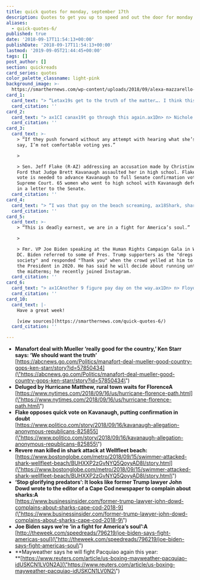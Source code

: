 ```yaml
---
title: quick quotes for monday, september 17th
description: Quotes to get you up to speed and out the door for monday.
aliases:
  - quick-quotes-6/
published: true
date: '2018-09-17T11:54:13+00:00'
publishDate: '2018-09-17T11:54:13+00:00'
lastmod: '2019-09-05T21:44:45+00:00'
tags: []
post_author: []
section: quickreads
card_series: quotes
color_palette_classname: light-pink
background_image: >-
  https://smarthernews.com/wp-content/uploads/2018/09/alexa-mazzarello-223406-unsplash-scaled.jpg
card_1:
  card_text: "> “Letax19s get to the truth of the matter…. I think this is ax13 this is really good for the country.”n> n> Judge Kenneth Star speaking about a plea deal made between Pres. Trump's fmr. campaign manager, Paul Manafort, and Special Counsel, Robert Mueller. Star led a special counsel investigation into Bill Clinton. Starr says if Mueller can get the truth from Manafort perhaps the country will know once and for all about the "collusion" accusations against the President."
  card_citation: ''
card_2:
  card_text: "> ax1CI canax19t go through this again.ax1Dn> n> Nichole Worley, resident of Lumberton, North Carolina, a town of 21,000 people that flooded during Hurricane Matthew two years ago that officials worry may flood again. North Carolina's Governor said Sunday Hurricane Florence has "never been as dangerous as it is right now" because of the sudden flooding threat."
  card_citation: ''
card_3:
  card_text: >-
    > “If they push forward without any attempt with hearing what she’s had to
    say, I’m not comfortable voting yes.”

    > 

    > Sen. Jeff Flake (R-AZ) addressing an accusation made by Christine Blasey
    Ford that Judge Brett Kavanaugh assaulted her in high school. Flake's "Yes"
    vote is needed to advance Kavanaugh to full Senate confirmation vote to the
    Supreme Court. 65 women who went to high school with Kavanaugh defended him
    in a letter to the Senate.
  card_citation: ''
card_4:
  card_text: "> “I was that guy on the beach screaming, ax18Shark, shark!ax19 It was like right out of that movie ‘Jaws.’a “n> n> Joe Booth, a local fisherman, on the shark attack off Cape Cod Saturday near Wellfleet, MA killing a 26-year-old man. It's the state's first fatal shark attack since 1936 and only the 4th attack in state history. Ironically, John Dowd, Pres. Trump's fmr. attorney warned of the growing seal & shark populations in a recent letter to a local editor."
  card_citation: ''
card_5:
  card_text: >-
    > “This is deadly earnest, we are in a fight for America’s soul.”

    > 

    > Fmr. VP Joe Biden speaking at the Human Rights Campaign Gala in Washington
    DC. Biden referred to some of Pres. Trump supporters as the "dregs of
    society" and responded "Thank you" when the crowd yelled at him to challenge
    the President in 2020. He has said he will decide about running until after
    the midterms; he recently joined Instagram.
  card_citation: ''
card_6:
  card_text: "> ax1CAnother 9 figure pay day on the way.ax1Dn> n> Floyd Mayweather, former heavyweight champion (41), on coming out of retirement for a rematch with Manny Pacquiao (39). The two last met in 2015, but Pacquiao said he was hampered by a shoulder injury. Undefeated Mayweather raked in an est. $220M for the 2015 fight."
  card_citation: ''
card_10:
  card_text: |-
    Have a great week!

    [view sources](https://smarthernews.com/quick-quotes-6/)
  card_citation: ''

---
```

*   **Manafort deal with Mueller ‘really good for the country,’ Ken Starr says: ‘We should want the truth’**  
    [https://abcnews.go.com/Politics/manafort-deal-mueller-good-country-gops-ken-starr/story?id=57850434](\"https://abcnews.go.com/Politics/manafort-deal-mueller-good-country-gops-ken-starr/story?id=57850434\")
*   **Deluged by Hurricane Matthew, rural town waits for FlorenceA**  
    [https://www.nytimes.com/2018/09/16/us/hurricane-florence-path.html](\"https://www.nytimes.com/2018/09/16/us/hurricane-florence-path.html\")
*   **Flake opposes quick vote on Kavanaugh, putting confirmation in doubt**  
    [https://www.politico.com/story/2018/09/16/kavanaugh-allegation-anonymous-republicans-825855](\"https://www.politico.com/story/2018/09/16/kavanaugh-allegation-anonymous-republicans-825855\")
*   **Revere man killed in shark attack at Wellfleet beach:**  
    [https://www.bostonglobe.com/metro/2018/09/15/swimmer-attacked-shark-wellfleet-beach/BUHXXP2zGvNYQ5QoyyAD8I/story.html](\"https://www.bostonglobe.com/metro/2018/09/15/swimmer-attacked-shark-wellfleet-beach/BUHXXP2zGvNYQ5QoyyAD8I/story.html\")
*   **‘Stop glorifying predators’: It looks like former Trump lawyer John Dowd wrote to the editor of a Cape Cod newspaper to complain about sharks:A**  
    [https://www.businessinsider.com/former-trump-lawyer-john-dowd-complains-about-sharks-cape-cod-2018-9](\"https://www.businessinsider.com/former-trump-lawyer-john-dowd-complains-about-sharks-cape-cod-2018-9\")
*   **Joe Biden says we’re ‘in a fight for America’s soul’:A**  
    [http://theweek.com/speedreads/796219/joe-biden-says-fight-americas-soul](\"http://theweek.com/speedreads/796219/joe-biden-says-fight-americas-soul\")
*   **Mayweather says he will fight Pacquiao again this year:  
    **[https://www.reuters.com/article/us-boxing-mayweather-pacquiao-idUSKCN1LV0N2A](\"https://www.reuters.com/article/us-boxing-mayweather-pacquiao-idUSKCN1LV0N2\")